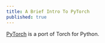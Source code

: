 ```yaml
---
title: A Brief Intro To PyTorch
published: true
---
```


[PyTorch](www.pytorch.org) is a port of Torch for Python.
